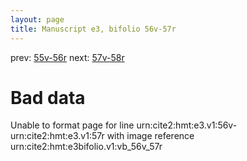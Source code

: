 ```yaml
---
layout: page
title: Manuscript e3, bifolio 56v-57r
---
```


prev: [55v-56r](../55v-56r/) next: [57v-58r](../57v-58r/)

# Bad data

Unable to format page for line urn:cite2:hmt:e3.v1:56v-urn:cite2:hmt:e3.v1:57r with image reference urn:cite2:hmt:e3bifolio.v1:vb_56v_57r
